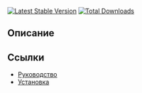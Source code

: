 [![Latest Stable Version](https://poser.pugx.org/yii2bundle/yii2-profile/v/stable.png)](https://packagist.org/packages/yii2bundle/yii2-profile)
[![Total Downloads](https://poser.pugx.org/yii2bundle/yii2-profile/downloads.png)](https://packagist.org/packages/yii2bundle/yii2-profile)

## Описание



## Ссылки

* [Руководство](guide/ru/README.md)
* [Установка](guide/ru/install.md)
